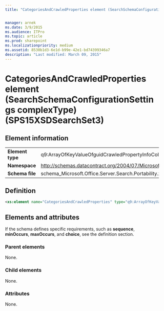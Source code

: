 ```yaml
---
title: "CategoriesAndCrawledProperties element (SearchSchemaConfigurationSettings complexType) (SPS15XSDSearchSet3)"


manager: arnek
ms.date: 3/9/2015
ms.audience: ITPro
ms.topic: article
ms.prod: sharepoint
ms.localizationpriority: medium
ms.assetid: 8530b1d3-6e1d-b99e-42e1-bd74399346a7
description: "Last modified: March 09, 2015"
---
```


# CategoriesAndCrawledProperties element (SearchSchemaConfigurationSettings complexType) (SPS15XSDSearchSet3)

 
  
## Element information

|||
|:-----|:-----|
|**Element type** <br/> |q9:ArrayOfKeyValueOfguidCrawledPropertyInfoCollectionaSYUqUE_P  <br/> |
|**Namespace** <br/> |http://schemas.datacontract.org/2004/07/Microsoft.Office.Server.Search.Portability  <br/> |
|**Schema file** <br/> |schema_Microsoft.Office.Server.Search.Portability.xsd  <br/> |
   
## Definition

```XML
<xs:element name="CategoriesAndCrawledProperties" type="q9:ArrayOfKeyValueOfguidCrawledPropertyInfoCollectionaSYUqUE_P" minOccurs="0"></xs:element>

```

## Elements and attributes

If the schema defines specific requirements, such as **sequence**, **minOccurs**, **maxOccurs**, and **choice**, see the definition section. 
  
### Parent elements

None.
  
### Child elements

None.
  
### Attributes

None.
  

